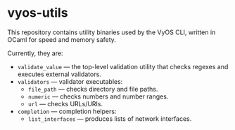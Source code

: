 # vyos-utils

This repository contains utility binaries used by the VyOS CLI,
written in OCaml for speed and memory safety.

Currently, they are:

* `validate_value` — the top-level validation utility that checks regexes and executes external validators.
* `validators` — validator executables:
  * `file_path` — checks directory and file paths.
  * `numeric` — checks numbers and number ranges.
  * `url` — checks URLs/URIs.
* `completion` — completion helpers:
  * `list_interfaces` — produces lists of network interfaces.
